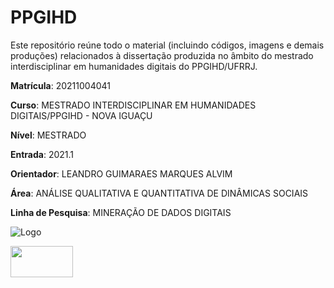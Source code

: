 # PPGIHD

Este repositório reúne todo o material (incluindo códigos, imagens e demais produções) relacionados à dissertação produzida no âmbito do mestrado interdisciplinar em humanidades digitais do PPGIHD/UFRRJ.

**Matrícula**:	20211004041

**Curso**:	MESTRADO INTERDISCIPLINAR EM HUMANIDADES DIGITAIS/PPGIHD - NOVA IGUAÇU

**Nível**:	MESTRADO

**Entrada**:	2021.1

**Orientador**:	LEANDRO GUIMARAES MARQUES ALVIM

**Área**:	ANÁLISE QUALITATIVA E QUANTITATIVA DE DINÂMICAS SOCIAIS

**Linha de Pesquisa**:	MINERAÇÃO DE DADOS DIGITAIS

![Logo]()

<img src="https://institucional.ufrrj.br/ccs/files/2019/06/rural_logo1.jpg" width="100" height="50">
